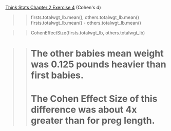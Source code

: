 [Think Stats Chapter 2 Exercise 4](http://greenteapress.com/thinkstats2/html/thinkstats2003.html#toc24) (Cohen's d)

>> firsts.totalwgt_lb.mean(), others.totalwgt_lb.mean()
>> firsts.totalwgt_lb.mean() - others.totalwgt_lb.mean()

>> CohenEffectSize(firsts.totalwgt_lb, others.totalwgt_lb)

>> # The other babies mean weight was 0.125 pounds heavier than first babies.
>> # The Cohen Effect Size of this difference was about 4x greater than for preg length.
